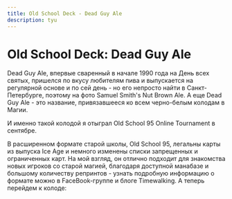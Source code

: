```yaml
---
title: Old School Deck - Dead Guy Ale
description: tyu
---
```


# Old School Deck: Dead Guy Ale

Dead Guy Ale, впервые сваренный в начале 1990 года на День всех святых, пришелся по вкусу любителям пива и выпускается
на регулярной основе и по сей день - но его непросто найти в Санкт-Петербурге, поэтому на фото Samuel Smith's Nut Brown
Ale. А еще Dead Guy Ale - это название, привязавшееся ко всем черно-белым колодам в Магии.

И именно такой колодой я отыграл Old School 95 Online Tournament в сентябре.

В расширенном формате старой школы, Old School 95, легальны карты из выпуска Ice Age и немного изменены списки
запрещенных и ограниченных карт. На мой взгляд, он отлично подходит для знакомства новых игроков со старой магией,
благодаря доступной манабазе и большому количеству репринтов - узнать подробную информацию о формате можно в
FaceBook-группе и блоге Timewalking. А теперь перейдем к колоде:
      
